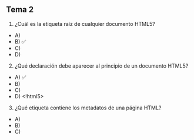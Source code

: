 ## Tema 2
1. ¿Cuál es la etiqueta raíz de cualquier documento HTML5?
- A) <head>
- B) <html>  ✅
- C) <body>
- D) <doctype>

2. ¿Qué declaración debe aparecer al principio de un documento HTML5?
- A) <!doctype html> ✅
- B) <html version="5">
- C) <?html?>
- D) <!html5>

3. ¿Qué etiqueta contiene los metadatos de una página HTML?
- A) <body>
- B) <footer>
- C) <script>
- D) <head> ✅

4. ¿Cuál de estas etiquetas es semántica en HTML5?
- A) <div>
- B) <span>
- C) <section> ✅
- D) <font>

5. ¿Qué etiqueta se usa para insertar una imagen en HTML?
- A) <pic>
- B) <img> ✅
- C) <media>
- D) <image>

6. ¿Cuál de estos atributos es obligatorio en la etiqueta <img>?
- A) class
- B) src ✅
- C) title
- D) href

7. ¿Qué atributo permite añadir una descripción para imágenes (accesibilidad)?
- A) description
- B) tooltip
- C) alt ✅
- D) note

8. ¿Cuál es una etiqueta semántica que indica el encabezado de un sitio web?
- A) <div class="header">
- B) <head>
- C) <header> ✅
- D) <top>

9. ¿Qué etiqueta semántica se usa para navegación?
- A) <section>
- B) <aside>
- C) <menu>
- D) <nav> ✅

10.  ¿Qué selector CSS aplica un estilo a todos los párrafos de una página?
- A) #p {}
- B) p {} ✅
- C) .p {}
- D) paragraph {}

11.  ¿Qué propiedad CSS se usa para cambiar el color del texto?
- A) text-color
- B) font-color
- C) color ✅
- D) text-style

12.  ¿Cómo se aplica un archivo CSS externo a un HTML?
- A) <style src="estilos.css">
- B) <script href="estilos.css">
- C) <link rel="stylesheet" href="estilos.css"> ✅
- D) <css file="estilos.css">


13.  ¿Qué selector aplica estilos a un elemento con id="principal"?
- A) .principal
- B) principal {}
- C) #principal {} ✅
- D) *principal {}

14.  ¿Qué símbolo se usa para seleccionar todos los elementos HTML?
- A) %
- B) _
- C) * ✅
- D) .

15.  ¿Dónde es preferible colocar el enlace a un archivo CSS externo?
- A) Al final del <body>
- B) Dentro de cada <section>
- C) En el <head> ✅
- D) En un archivo .js

16.  ¿Qué errores detecta el validador CSS de W3C?
- A) Sintaxis incorrecta ✅
- B) Tamaño de imágenes
- C) Palabras mal escritas
- D) Código JavaScript


17.  ¿Qué etiqueta representa contenido lateral o complementario en HTML5?
- A) <aside> ✅
- B) <complement>
- C) <secondary>
- D) <helper>

18.  ¿Cuál es la propiedad CSS para cambiar el tamaño del texto?
- A) text-size
- B) font-size✅ 
- C) letter-size
- D) size

19.  ¿Cuál es una buena práctica al escribir código HTML5?
- A) Usar etiquetas obsoletas
- B) No cerrar etiquetas
- C) Validar el código con herramientas como W3C ✅
- D) Mezclar CSS y JavaScript en el body sin orden

RESPUESTAS:1a,2a,3d,4c,5b,6b,7c,8c,9d,10b,11c,12c,13c,14c,15c,16a,17a,18b,19c
## Tema 4
1. ¿Dónde se ejecuta el código JavaScript del lado cliente?
- A) En el servidor
- B) En el navegador del usuario✅
- C) En una base de datos
- D) En un archivo CSS

1. ¿Cuál es la forma correcta de declarar una variable en JavaScript moderno?
- A) var edad;
- B) int edad;
- C) declare edad;
- D) let edad; ✅

1. ¿Qué operador se usa para comparar igualdad estricta en JavaScript?
- A) ==
- B) !=
- C) === ✅
- D) equals()

1. ¿Cómo se accede a un elemento HTML con ID “miDiv” desde JavaScript?
- A) getDiv("miDiv")
- B) document.getElement("miDiv")
- C) document.getElementById("miDiv") ✅
- D) document.querySelectorAll("miDiv")

1. ¿Qué evento se dispara cuando se hace clic sobre un elemento?
- A) onhover
- B) onsubmit
- C) onclick ✅
- D) onchange

1. ¿Qué método se usa para asignar un evento en JavaScript sin HTML?
- A) addClass()
- B) addEventListener() ✅
- C) bind()
- D) trigger()

1.  ¿Qué función se usa para mostrar una ventana emergente sencilla?
- A) prompt()
- B) popup()
- C) alert() ✅
- D) display()

1.  ¿Cómo accedemos al valor de un campo de texto con ID “nombre”?
- A) document.getElementByName("nombre").value
- B) document.nombre.value
- C) document.getElementById("nombre").value ✅
- D) document.query("nombre")


9.  ¿Qué significa this dentro de un manejador de evento?
- A) Hace referencia a todo el documento
- B) Es el ID del evento
- C) Es el elemento que disparó el evento ✅
- D) Es el nombre del formulario


10.  ¿Cuál es una forma correcta de recorrer todos los elementos de un formulario?
- A) form.childNodes
- B) form.elements ✅
- C) form.fields
- ) document.fields


11.  ¿Qué función convierte texto en número entero en JavaScript?
- A) parseText()
- B) int()
- C) parseInt() ✅
- D) number()


12.  ¿Cuál de estos operadores es lógico y devuelve true si ambos operandos son verdaderos?
- A) && ✅
- B) ||
- C) !=
- D) ==

RESPUESTAS: 1b,2d,3c,4c,5c,6b,7c,8c,9c,10b,11c,12a
## Tema 5
1. ¿Qué significa DTD en XML?
- A) Document Type Directive
- B) Document Table Description
- C) Document Type Definition 
- D) Data Text Definition

1. ¿Cuál es el propósito principal de un DTD?
- A) Transformar XML en HTML
- B) Validar la estructura de un documento XML 
- C) Comprimir el XML
- D) Ejecutar consultas sobre XML

1. ¿Qué indica #PCDATA en un DTD?
- A) Un atributo obligatorio
- B) Un comentario en XML
- C) Un dato numérico
- D) Contenido textual del elemento 

1. ¿Qué extensión se suele usar para definir un DTD externo?
- A) .xml
- B) .txt
- C) .dtd 
- D) .xsd


5. ¿Qué declaración se usa en un XML para enlazar un DTD externo?
- A) <!XMLSchema>
- B) <?dtd href="doc.dtd"?>
- C) <!DOCTYPE nombre SYSTEM "doc.dtd"> 
- D) <!-- include doc.dtd -->

6. ¿Cuál es una limitación de DTD frente a XML Schema?
- A) No permite definir atributos
- B) No valida el orden de los elementos
- C) No permite tipos de datos complejos 
- D) Solo funciona en HTML


7. ¿Qué es XML Schema?
- A) Un formato de compresión
- B) Una hoja de estilo
- C) Una definición más avanzada de estructura XML 
- D) Un editor visual de XML

8. ¿Qué extensión suele tener un XML Schema?
- A) .dtd
- B) .xmls
- C) .xsd 
- D) .xslt

9. ¿Qué atributo se usa en un XML para vincular un XML Schema?
- A) schemaRef
- B) xsi:schemaLocation 
- C) xmlns:xsd
- D) doctype

10.  ¿Qué permite definir XML Schema y no DTD?
- A) Comentarios
- B) Atributos
- C) Tipos de datos como entero, booleano, etc. 
- D) Elementos anidados

11.  ¿Qué formato de datos utiliza una estructura basada en clave-valor?
- A) DTD
- B) HTML
- C) JSON 
- D) YAML

12.  ¿Cuál de estas estructuras JSON es válida?
- A) {nombre = "Juan"}
- B) [nombre: "Juan"]
- C) {"nombre": "Juan"} 
- D) "nombre": "Juan"

13.  ¿Qué tipo de lenguaje es JSON?
- A) De etiquetas
- B) De transformación
- C) De marcado estructurado
- D) De intercambio de datos 


14.  ¿Cuál es una ventaja de JSON frente a XML?
- A) Permite atributos
- B) Más ligero y legible 
- C) Soporta validación con DTD
- D) Puede ejecutar XQuery

15.  ¿Qué formato usa indentación para estructurar la información?
- A) XML
- B) JSON
- C) YAML 
- D) CSV

16.  ¿Cuál es una sintaxis válida en YAML?
- A) "nombre" => "Luis"
- B) nombre: Luis 
- C) <nombre> Luis </nombre>
- D) {nombre = "Luis"}


17.  ¿Qué característica tiene YAML frente a JSON?
- A) No admite listas
- B) Más compacto y legible 
- C) No tiene jerarquía
- D) Necesita etiquetas


18.  ¿Cuál de estas opciones puede validar documentos XML?
- A) YAML
- B) JSON
- C) XSD 
- D) CSV

19.  ¿Qué formato es mejor para representar configuraciones de aplicaciones?
- A) CSV
- B) YAML 
- C) SQL
- D) SVG

20.  ¿Cuál de los siguientes lenguajes NO es usado para definir estructuras de documentos?
- A) XSD
- B) DTD
- C) CSS 
- D) YAML

RESPUESTAS: 1c,2b,3d,4c,5c,6c,7c,8c,9b,10c,11c,12c,13d,14b,15c,16b,17b,18c,19b,20c
## Tema 7
1. ¿Cuál de las siguientes estructuras representa mejor una base de datos relacional?
- A) Jerarquía de etiquetas
- B) Árbol de nodos
- C) Tabla con filas y columnas 
- D) Colección de documentos

1. ¿Cuál es la principal ventaja de utilizar XML para el almacenamiento de información?
- A) Garantiza integridad referencial
- B) Requiere menos espacio que las bases relacionales
- C) Soporta datos jerárquicos y flexibles 
- D) Siempre es más rápido que una base relacional

1. ¿Qué lenguaje se utiliza para consultar datos en documentos XML?
- A) SQL
- B) JSONPath
- C) XSL
- D) XQuery 

1. ¿Qué característica distingue a una base de datos XML nativa?
- A) Convierte el XML a tablas automáticamente
- B) Almacena documentos XML sin modificar su estructura 
- C) Solo admite datos simples
- D) Requiere esquema relacional

1. ¿Qué componente se usa en XQuery para recorrer nodos en una secuencia?
- A) select
- B) loop
- C) for 
- D) goto

1. ¿Cuál es una ventaja del almacenamiento XML frente al relacional?
- A) Mejor rendimiento con grandes volúmenes
- B) Permite relaciones entre tablas
- C) Flexibilidad estructural 
- D) Tiene índices automáticos

1. ¿Cuál de estos es un ejemplo de base de datos XML nativa?
- A) MySQL
- B) PostgreSQL
- C) eXist-db 
- D) SQLite

1.  ¿Qué expresión XQuery permite obtener libros con precio mayor de 20?
- A) where libro.precio > 20
- B) doc("libros.xml") > 20
- C) for $l in doc("libros.xml")//libro where $l/precio > 20 return $l 
- D) select libro where precio > 20

1.  ¿Cuál es el formato correcto para definir un elemento simple en DTD?
- A) <!ELEMENT autor {string}>
- B) <!ELEMENT autor (#PCDATA)> 
- C) <autor: string>
- D) @autor = texto

1.   ¿Qué lenguaje permite transformar XML a HTML o a otro XML?
- A) JSON
- B) SQL
- C) XSLT 
- D) CSS

1.   ¿Qué tipo de estructura interna tienen las bases XML nativas?
- A) Matriz bidimensional
- B) Árbol de nodos 
- C) Lista secuencial
- D) Grafo relacional

1.   ¿Qué comando de XQuery permite ordenar resultados?
- A) group by
- B) sort
- C) order by 
- D) arrange

1.    ¿Qué lenguaje permite validar la estructura de un XML?
- A) JSON
- B) XSD 
- C) HTML
- D) CSS

1.    ¿Cuál es el rol del atributo ID en un DTD?
- A) Definir que un elemento es un comentario
- B) Indicar la ruta XPath
- C) Establecer un valor único en todo el documento
- D) Formatear el texto

1.    ¿Qué hace el siguiente fragmento XQuery?
´´´xquery
for $x in doc("cursos.xml")//curso
return $x/nombre
´´´
- A) Muestra solo los cursos con duración superior a 50
- B) Devuelve todos los nombres de cursos 
- C) Filtra por profesor
- D) Suma las duraciones

1.     ¿Qué diferencia principal tiene una base XML nativa frente a una relacional?
- A) Solo almacena texto
- B) No admite consultas
- C) Mantiene la estructura jerárquica del documento 
- D) No soporta múltiples documentos

RESPUESTAS: 1c,2c,3d,4b,5c,6c,7c,8c,9b,10,c,11b,12c,13b,14c,15b,16c.

